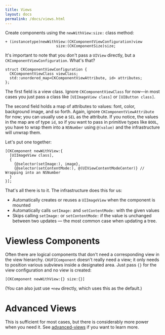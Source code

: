 ```yaml
---
title: Views
layout: docs
permalink: /docs/views.html
---
```

Create components using the `newWithView:size:` class method:

```objc++
+ (instancetype)newWithView:(CKComponentViewConfiguration)view
                       size:(CKComponentSize)size;
```

It's important to note that you don't pass a `UIView` directly, but a `CKComponentViewConfiguration`. What's that?

```objc++
struct CKComponentViewConfiguration {
  CKComponentViewClass viewClass;
  std::unordered_map<CKComponentViewAttribute, id> attributes;
};
```

The first field is a view class. Ignore `CKComponentViewClass` for now—in most cases you just pass a class like `[UIImageView class]` or `[UIButton class]`.

The second field holds a map of attributes to values: font, color, background image, and so forth. Again, ignore `CKComponentViewAttribute` for now; you can usually use a `SEL` as the attribute. If you notice, the values in the map are of type `id`, so if you want to pass in primitive types like `BOOL`, you have to wrap them into a `NSNumber` using `@(value)` and the infrastructure will unwrap them.

Let's put one together:

```objc++
[CKComponent newWithView:{
  [UIImageView class],
  {
    {@selector(setImage:), image},
    {@selector(setContentMode:), @(UIViewContentModeCenter)} // Wrapping into an NSNumber
  }
}];
```

That's all there is to it. The infrastructure does this for us:

- Automatically creates or reuses a `UIImageView` when the component is mounted
- Automatically calls `setImage:` and `setContentMode:` with the given values
- Skips calling `setImage:` or `setContentMode:` if the value is unchanged between two updates — the most common case when updating a tree.

# Viewless Components

Often there are logical components that don't need a corresponding view in the view hierarchy. `CKUFIComponent` doesn't really need a view; it only needs to position various subviews inside a designated area. Just pass `{}` for the view configuration and no view is created:

```objc++
[CKComponent newWithView:{} size:{}]
```

(You can also just use `+new` directly, which uses this as the default.)

# Advanced Views

This is sufficient for most cases, but there is considerably more power when you need it. See [advanced-views](docs/advanced-views) if you want to learn more.
